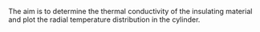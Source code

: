 The aim is to determine the thermal conductivity of the insulating material and plot the radial temperature distribution in the cylinder.
